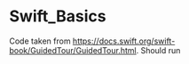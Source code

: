 # Swift_Basics
Code taken from https://docs.swift.org/swift-book/GuidedTour/GuidedTour.html. Should run
